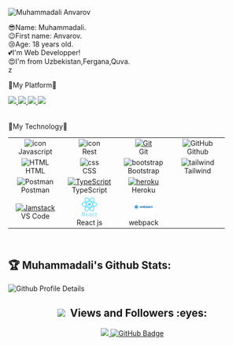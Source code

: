 
![Muhammadali Anvarov](https://readme-typing-svg.herokuapp.com?font=Inter&color=3A9CDF&size=30&weight=1000&lines=Hi+there,+I'm+Muhammadali+Anvarov;I'm+Developper!)

😎Name: Muhammadali.<br>
😉First name: Anvarov.<br>
😢Age: 18 years old.<br>
💕I'm Web Developper!<br>
😍I'm from Uzbekistan,Fergana,Quva.<br>z

🤩My Platform🤩
<br>

<a href="https://www.youtube.com/@MOdevco/about">
  <img src="https://media2.giphy.com/media/13Nc3xlO1kGg3S/200w.webp?cid=ecf05e47c94edncp4mqz5djevc81ahdrxbubyv5ptqrjefr3&rid=200w.webp&ct=g" width="100">
</a>
<a href="https://t.me/Ali_Portfolio_webt">
  <img src="https://media1.giphy.com/media/ya4eevXU490Iw/200.webp?cid=ecf05e47d6wwbdqrbu002rfhkedhzacolyg4o8joldc76az7&rid=200.webp&ct=g" width="60">
</a>
<a href="https://instagram.com/mo_devco">
  <img src="https://media3.giphy.com/media/l41YmiCZ8HXvVl5M4/200w.webp?cid=ecf05e47qxaxpgep7bl7gdkto5vt0c7lsanlje302acodi8m&rid=200w.webp&ct=g" width="50">
</a>
<a href="https://www.youtube.com/@MOdevco/about">
  <img src="https://media0.giphy.com/media/cLH9p9PXZSVsoOecZK/giphy.webp?cid=ecf05e47hbk8hjglad346p4mzvcwqqzl0m4lk1zjb0g3ece0&rid=giphy.webp&ct=g" width="50">
</a>
<br><br><br>
🤩My Technology🤩
<br>

<table align="center">

  <tr>
    <td align="center" width="96">
        <img src="https://techstack-generator.vercel.app/js-icon.svg" alt="icon" width="65" height="65" />
      <br>Javascript
    </td>
    <td align="center" width="96">
        <img src="https://techstack-generator.vercel.app/restapi-icon.svg" alt="icon" width="65" height="65" />
      <br>Rest
    </td>
    <td align="center" width="96">
      <a href="#git" >
        <img src="https://upload.wikimedia.org/wikipedia/commons/thumb/3/3f/Git_icon.svg/1200px-Git_icon.svg.png" width="48" height="48" alt="Git" />
      </a>
      <br>Git
    </td>
    </td>
    <td align="center" width="96">
        <img src="https://user-images.githubusercontent.com/25181517/192108374-8da61ba1-99ec-41d7-80b8-fb2f7c0a4948.png" width="48" height="48" alt="GitHub" />
      <br>Github
    </td>
</tr>

<tr>
    <td align="center"  width="96">
        <img src="https://skillicons.dev/icons?i=html" width="48" height="48" alt="HTML" />
      <br>HTML
    </td>
    <td align="center" width="96">
        <img src="https://skillicons.dev/icons?i=css" width="48" height="48" alt="css" />
      <br>CSS
    </td>
    <td align="center"  width="96">
        <img src="https://skillicons.dev/icons?i=bootstrap" width="48" height="48" alt="bootstrap" />
      <br>Bootstrap
    </td>
    <td align="center" width="96">
        <img src="https://skillicons.dev/icons?i=tailwind" width="48" height="48" alt="tailwind" />
      <br>Tailwind
    </td>
</tr>
<tr>
        <td align="center" width="96">
        <img src="https://user-images.githubusercontent.com/25181517/192109061-e138ca71-337c-4019-8d42-4792fdaa7128.png" width="48" height="48" alt="Postman" />
      <br>Postman
    </td>
          
  <td align="center" width="96">
      <a href="#ts">
        <img src="https://upload.wikimedia.org/wikipedia/commons/thumb/4/4c/Typescript_logo_2020.svg/1200px-Typescript_logo_2020.svg.png" width="48" height="48" alt="TypeScript" />
      </a>
      <br>TypeScript
    </td>
      <td align="center" width="96">
  <a href="https://heroku.com" target="_blank"> <img src="https://www.vectorlogo.zone/logos/heroku/heroku-icon.svg" alt="heroku" width="40" height="40"/> </a>
        </a> 
      <br>Heroku
 </tr>
<tr>
      <td align="center"  width="96">
      <a href="#vscode">
        <img src="https://upload.wikimedia.org/wikipedia/commons/9/9a/Visual_Studio_Code_1.35_icon.svg" width="48" height="48" alt="Jamstack" />
      </a>
      <br>VS Code
    </td>
     <td align="center"  width="96">
      <a href="https://reactjs.org/" target="_blank"> <img src="https://raw.githubusercontent.com/devicons/devicon/master/icons/react/react-original-wordmark.svg" alt="react" width="40" height="40"/> </a> 
      <br>React js
      <td align="center" width="96">
      <a href="https://webpack.js.org" target="_blank"> <img src="https://raw.githubusercontent.com/devicons/devicon/d00d0969292a6569d45b06d3f350f463a0107b0d/icons/webpack/webpack-original-wordmark.svg" alt="webpack" width="40" height="40"/> </a> 
      <br>webpack
  </td>

  </tr>

</table>
<br>

## :trophy: Muhammadali's Github Stats:

![Github Profile Details](https://github-profile-summary-cards.vercel.app/api/cards/profile-details?username=MOdevco&theme=github_dark) 




<h2 align="center"> <img src="https://media.giphy.com/media/iY8CRBdQXODJSCERIr/giphy.gif" width="35px">&nbsp; Views and Followers :eyes:</h2>

<p align="center">

<a href="https://github.com/MOdevco/github-profile-views-counter">
    <img src="https://komarev.com/ghpvc/?username=MOdevco">
</a>
    <a href="https://github.com/MOdevco?tab=followers">
        <img src="https://img.shields.io/github/followers/MOdevco?label=Followers&style=social" alt="GitHub Badge">
    </a>
</p>
